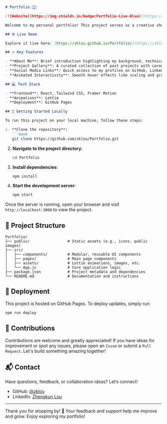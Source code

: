 
```markdown
# Portfolio 🎨🚀

[![Website](https://img.shields.io/badge/Portfolio-Live-blue)](https://zklou.github.io/Portfolio/)

Welcome to my personal portfolio! This project serves as a creative showcase of my skills, experience, and projects, designed with modern aesthetics and interactive elements to provide a seamless and engaging experience for visitors.

## 🌐 Live Demo

Explore it live here: [https://zklou.github.io/Portfolio/](https://zklou.github.io/Portfolio/)

## 🔥 Key Features

- **About Me**: Brief introduction highlighting my background, technical skills, and professional journey.
- **Project Gallery**: A curated collection of past projects with carousel functionality, allowing easy navigation and exploration.
- **Social Media Links**: Quick access to my profiles on GitHub, LinkedIn, Instagram, and more.
- **Animated Interactivity**: Smooth hover effects like scaling and grayscale transitions to enhance user interaction.

## 💻 Tech Stack

- **Frontend**: React, Tailwind CSS, Framer Motion
- **Animations**: Lottie
- **Deployment**: GitHub Pages

## 🚀 Getting Started Locally

To run this project on your local machine, follow these steps:

1. **Clone the repository**:
   ```bash
   git clone https://github.com/zklou/Portfolio.git
   ```
2. **Navigate to the project directory**:
   ```bash
   cd Portfolio
   ```
3. **Install dependencies**:
   ```bash
   npm install
   ```
4. **Start the development server**:
   ```bash
   npm start
   ```

Once the server is running, open your browser and visit `http://localhost:3000` to view the project.

## 📁 Project Structure

```plaintext
Portfolio/
├── public/                 # Static assets (e.g., icons, public images)
├── src/
│   ├── components/         # Modular, reusable UI components
│   ├── pages/              # Main page components
│   ├── assets/             # Lottie animations, images, etc.
│   └── App.js              # Core application logic
├── package.json            # Project metadata and dependencies
└── README.md               # Documentation and instructions
```

## 🚢 Deployment

This project is hosted on GitHub Pages. To deploy updates, simply run:

```bash
npm run deploy
```

## 🤝 Contributions

Contributions are welcome and greatly appreciated! If you have ideas for improvement or spot any issues, please open an `Issue` or submit a `Pull Request`. Let's build something amazing together!

## 📬 Contact

Have questions, feedback, or collaboration ideas? Let’s connect!

- GitHub: [@zklou](https://github.com/zklou)
- LinkedIn: [Zhengkun Lou](https://www.linkedin.com/in/zhengkun-lou/)

---

Thank you for stopping by! 🌟 Your feedback and support help me improve and grow. Enjoy exploring my portfolio!
```
